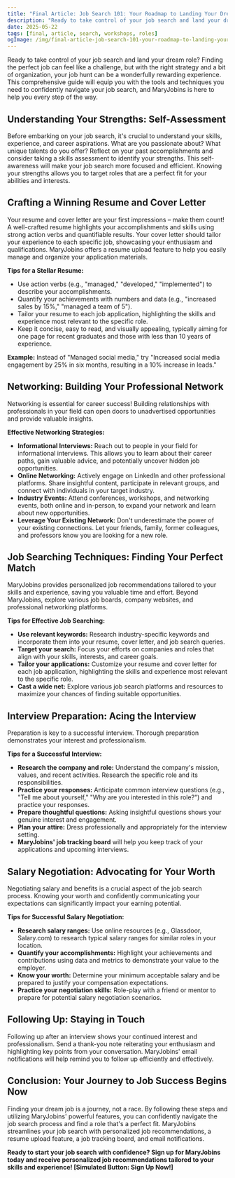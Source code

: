```yaml
---
title: "Final Article: Job Search 101: Your Roadmap to Landing Your Dream Job"
description: "Ready to take control of your job search and land your dream role? Finding the perfect job can feel like a challenge, but with the right strategy and a bit..."
date: 2025-05-22
tags: [final, article, search, workshops, roles]
ogImage: /img/final-article-job-search-101-your-roadmap-to-landing-your-dream-job.png
---
```


<section class="prose prose-lg mx-auto py-12 px-6">

Ready to take control of your job search and land your dream role? Finding the perfect job can feel like a challenge, but with the right strategy and a bit of organization, your job hunt can be a wonderfully rewarding experience. This comprehensive guide will equip you with the tools and techniques you need to confidently navigate your job search, and MaryJobins is here to help you every step of the way.

## Understanding Your Strengths: Self-Assessment

Before embarking on your job search, it's crucial to understand your skills, experience, and career aspirations.  What are you passionate about? What unique talents do you offer? Reflect on your past accomplishments and consider taking a skills assessment to identify your strengths. This self-awareness will make your job search more focused and efficient.  Knowing your strengths allows you to target roles that are a perfect fit for your abilities and interests.


## Crafting a Winning Resume and Cover Letter

Your resume and cover letter are your first impressions – make them count! A well-crafted resume highlights your accomplishments and skills using strong action verbs and quantifiable results. Your cover letter should tailor your experience to each specific job, showcasing your enthusiasm and qualifications. MaryJobins offers a resume upload feature to help you easily manage and organize your application materials.

**Tips for a Stellar Resume:**

* Use action verbs (e.g., "managed," "developed," "implemented") to describe your accomplishments.
* Quantify your achievements with numbers and data (e.g., "increased sales by 15%," "managed a team of 5").
* Tailor your resume to each job application, highlighting the skills and experience most relevant to the specific role.
* Keep it concise, easy to read, and visually appealing, typically aiming for one page for recent graduates and those with less than 10 years of experience.

**Example:** Instead of "Managed social media," try "Increased social media engagement by 25% in six months, resulting in a 10% increase in leads."


## Networking: Building Your Professional Network

Networking is essential for career success! Building relationships with professionals in your field can open doors to unadvertised opportunities and provide valuable insights.  

**Effective Networking Strategies:**

* **Informational Interviews:** Reach out to people in your field for informational interviews. This allows you to learn about their career paths, gain valuable advice, and potentially uncover hidden job opportunities.
* **Online Networking:** Actively engage on LinkedIn and other professional platforms.  Share insightful content, participate in relevant groups, and connect with individuals in your target industry.
* **Industry Events:** Attend conferences, workshops, and networking events, both online and in-person, to expand your network and learn about new opportunities.
* **Leverage Your Existing Network:** Don't underestimate the power of your existing connections.  Let your friends, family, former colleagues, and professors know you are looking for a new role.


## Job Searching Techniques: Finding Your Perfect Match

MaryJobins provides personalized job recommendations tailored to your skills and experience, saving you valuable time and effort. Beyond MaryJobins, explore various job boards, company websites, and professional networking platforms.  

**Tips for Effective Job Searching:**

* **Use relevant keywords:** Research industry-specific keywords and incorporate them into your resume, cover letter, and job search queries.
* **Target your search:** Focus your efforts on companies and roles that align with your skills, interests, and career goals.
* **Tailor your applications:** Customize your resume and cover letter for each job application, highlighting the skills and experience most relevant to the specific role.
* **Cast a wide net:** Explore various job search platforms and resources to maximize your chances of finding suitable opportunities.


## Interview Preparation: Acing the Interview

Preparation is key to a successful interview. Thorough preparation demonstrates your interest and professionalism.

**Tips for a Successful Interview:**

* **Research the company and role:** Understand the company's mission, values, and recent activities. Research the specific role and its responsibilities.
* **Practice your responses:** Anticipate common interview questions (e.g., "Tell me about yourself," "Why are you interested in this role?") and practice your responses.
* **Prepare thoughtful questions:** Asking insightful questions shows your genuine interest and engagement.
* **Plan your attire:** Dress professionally and appropriately for the interview setting.
* **MaryJobins' job tracking board** will help you keep track of your applications and upcoming interviews.


## Salary Negotiation: Advocating for Your Worth

Negotiating salary and benefits is a crucial aspect of the job search process.  Knowing your worth and confidently communicating your expectations can significantly impact your earning potential.

**Tips for Successful Salary Negotiation:**

* **Research salary ranges:** Use online resources (e.g., Glassdoor, Salary.com) to research typical salary ranges for similar roles in your location.
* **Quantify your accomplishments:** Highlight your achievements and contributions using data and metrics to demonstrate your value to the employer.
* **Know your worth:** Determine your minimum acceptable salary and be prepared to justify your compensation expectations.
* **Practice your negotiation skills:** Role-play with a friend or mentor to prepare for potential salary negotiation scenarios.


## Following Up: Staying in Touch

Following up after an interview shows your continued interest and professionalism.  Send a thank-you note reiterating your enthusiasm and highlighting key points from your conversation.  MaryJobins' email notifications will help remind you to follow up efficiently and effectively.


## Conclusion: Your Journey to Job Success Begins Now

Finding your dream job is a journey, not a race. By following these steps and utilizing MaryJobins' powerful features, you can confidently navigate the job search process and find a role that's a perfect fit.  MaryJobins streamlines your job search with personalized job recommendations, a resume upload feature, a job tracking board, and email notifications.

**Ready to start your job search with confidence? Sign up for MaryJobins today and receive personalized job recommendations tailored to your skills and experience! [Simulated Button: Sign Up Now!]**

</section>